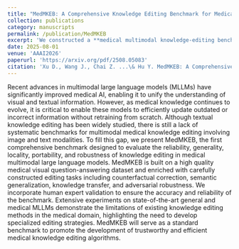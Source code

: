 ```yaml
---
title: "MedMKEB: A Comprehensive Knowledge Editing Benchmark for Medical Multimodal Large Language Models"
collection: publications
category: manuscripts
permalink: /publication/MedMKEB
excerpt: 'We constructed a **medical multimodal knowledge-editing benchmark** with FT, KE, IKE, MEND, SERAC, and evaluated on 10+ knowledge-editing models, drawing on cognitive science and the four-phase clinical care.'
date: 2025-08-01
venue: 'AAAI2026'
paperurl: 'https://arxiv.org/pdf/2508.05083'
citation: 'Xu D., Wang J., Chai Z. ...\& Hu Y. MedMKEB: A Comprehensive Knowledge Editing Benchmark for Medical Multimodal Large Language Models (with Dr. Huamin Zhang}), arXiv preprint, arXiv:2508.05083. We constructed a **medical multimodal knowledge-editing benchmark** with FT, KE, IKE, MEND, SERAC, and evaluated on 10+ knowledge-editing models, drawing on cognitive science and the four-phase clinical care.'
---
```


Recent advances in multimodal large language models (MLLMs) have significantly improved medical AI, enabling it to unify the understanding of visual and textual information. However, as medical knowledge continues to evolve, it is critical to enable these models to efficiently update outdated or incorrect information without retraining from scratch. Although textual knowledge editing has been widely studied, there is still a lack of systematic benchmarks for multimodal medical knowledge editing involving image and text modalities. To fill this gap, we present MedMKEB, the first comprehensive benchmark designed to evaluate the reliability, generality, locality, portability, and robustness of knowledge editing in medical multimodal large language models. MedMKEB is built on a high quality medical visual question-answering dataset and enriched with carefully constructed editing tasks including counterfactual correction, semantic generalization, knowledge transfer, and adversarial robustness. We incorporate human expert validation to ensure the accuracy and reliability of the benchmark. Extensive experiments on state-of-the-art general and medical MLLMs demonstrate the limitations of existing knowledge editing methods in the medical domain, highlighting the need to develop specialized editing strategies. MedMKEB will serve as a standard benchmark to promote the development of trustworthy and efficient medical knowledge editing algorithms.